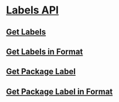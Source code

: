 # [Labels API](labelsAPI.md)
## [Get Labels](getLabels.md)
## [Get Labels in Format](getLabelsInFormat.md)
## [Get Package Label](getPackageLabel.md)
## [Get Package Label in Format](getPackageLabelInFormat.md)
